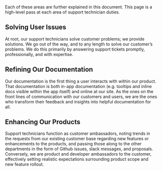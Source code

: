 
Each of these areas are further explained in this document. This page is a high-level pass at each area of support technician duties. 

## Solving User Issues
At root, our support technicians solve customer problems; we provide solutions. We go out of the way, and to any length to solve our customer’s problems. We do this primarily by answering support tickets promptly, professionally, and with expertise.
## Refining Our Documentation
Our documentation is the first thing a user interacts with within our product. That documentation is both in-app documentation (e.g. tooltips and inline docs visible within the app itself) and online at our site. As the ones on the front lines of communication with our customers and users, we are the ones who transform their feedback and insights into helpful documentation for all.  
## Enhancing Our Products
Support technicians function as customer ambassadors, noting trends in the requests from our existing customer base regarding new features or enhancements to the products, and passing those along to the other departments in the form of Github issues, slack messages, and proposals. Conversely, we are product and developer ambassadors to the customer, effectively setting realistic expectations surrounding product scope and new feature rollout.
